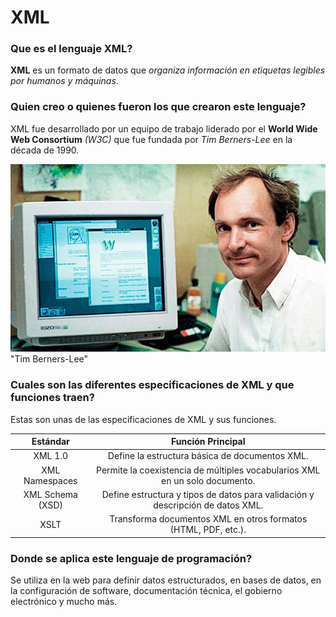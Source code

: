 # XML

### Que es el lenguaje XML?

**XML** es un formato de datos que _organiza información en etiquetas legibles por humanos y máquinas_.

### Quien creo o quienes fueron los que crearon este lenguaje?

XML fue desarrollado por un equipo de trabajo liderado por el **World Wide Web Consortium** _(W3C)_ que fue fundada por *Tim Berners-Lee* en la década de 1990.

![Tim](https://github.com/MarkMersi/SMX2_MarcMerino_XML_1998/blob/main/tim.png)"Tim Berners-Lee"

### Cuales son las diferentes especificaciones de XML y que funciones traen?

Estas son unas de las especificaciones de XML y sus funciones.

| Estándar | Función Principal |
|:--------:|:-----------------:|
| XML 1.0 | Define la estructura básica de documentos XML. |
| XML Namespaces | Permite la coexistencia de múltiples vocabularios XML en un solo documento. |
| XML Schema (XSD) | Define estructura y tipos de datos para validación y descripción de datos XML. |
| XSLT | Transforma documentos XML en otros formatos (HTML, PDF, etc.). |

### Donde se aplica este lenguaje de programación?

Se utiliza en la web para definir datos estructurados, en bases de datos, en la configuración de software, documentación técnica, el gobierno electrónico y mucho más.
